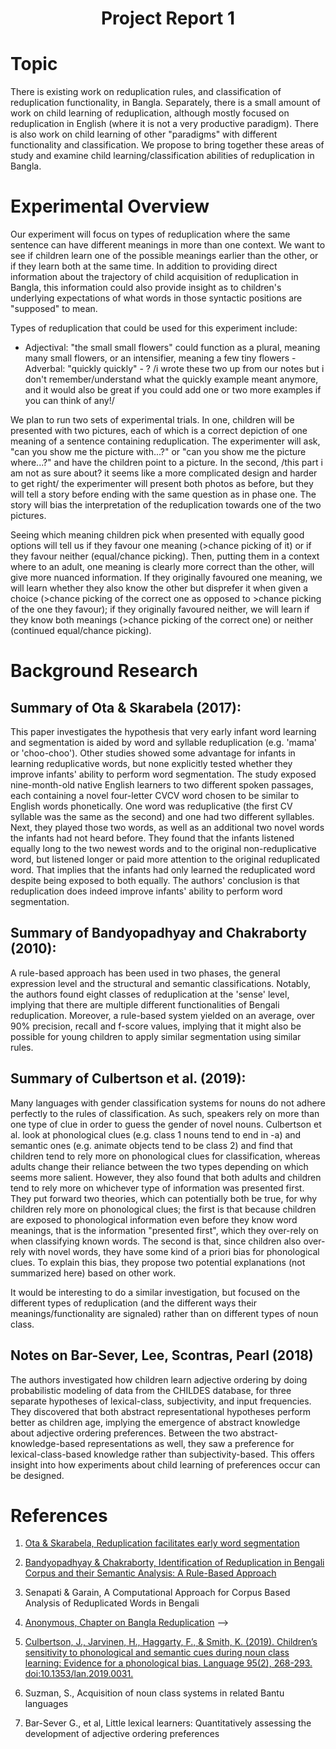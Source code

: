    <!-- <meta charset="utf-8" emacsmode="-*- markdown -*-"> <link rel="stylesheet" href="https://casual-effects.com/markdeep/latest/journal.css?"> -->

<div align="center"><strong>
<h1>Project Report 1</h1>
</strong></div>

# Topic

There is existing work on reduplication rules, and classification of reduplication functionality, in Bangla. Separately, there is a small amount of work on child learning of reduplication, although mostly focused on reduplication in English (where it is not a very productive paradigm). There is also work on child learning of other "paradigms" with different functionality and classification. We propose to bring together these areas of study and examine child learning/classification abilities of reduplication in Bangla.

# Experimental Overview
Our experiment will focus on types of reduplication where the same sentence can have different meanings in more than one context. We want to see if children learn one of the possible meanings earlier than the other, or if they learn both at the same time. In addition to providing direct information about the trajectory of child acquisition of reduplication in Bangla, this information could also provide insight as to children's underlying expectations of what words in those syntactic positions are "supposed" to mean.

Types of reduplication that could be used for this experiment include:
- Adjectival: "the small small flowers" could function as a plural, meaning many small flowers, or an intensifier, meaning a few tiny flowers
-Adverbal: "quickly quickly" - ?
/i wrote these two up from our notes but i don't remember/understand what the quickly example meant anymore, and it would also be great if you could add one or two more examples if you can think of any!/

We plan to run two sets of experimental trials. In one, children will be presented with two pictures, each of which is a correct depiction of one meaning of a sentence containing reduplication. The experimenter will ask, "can you show me the picture with...?" or "can you show me the picture where...?" and have the children point to a picture. In the second, /this part i am not as sure about? it seems like a more complicated design and harder to get right/ the experimenter will present both photos as before, but they will tell a story before ending with the same question as in phase one. The story will bias the interpretation of the reduplication towards one of the two pictures.

Seeing which meaning children pick when presented with equally good options will tell us if they favour one meaning (>chance picking of it) or if they favour neither (equal/chance picking). Then, putting them in a context where to an adult, one meaning is clearly more correct than the other, will give more nuanced information. If they originally favoured one meaning, we will learn whether they also know the other but disprefer it when given a choice (>chance picking of the correct one as opposed to >chance picking of the one they favour); if they originally favoured neither, we will learn if they know both meanings (>chance picking of the correct one) or neither (continued equal/chance picking).

# Background Research

## Summary of Ota & Skarabela (2017):

This paper investigates the hypothesis that
very early infant word learning and segmentation is aided by word and syllable
reduplication (e.g. 'mama' or 'choo-choo'). Other studies showed some advantage
for infants in learning reduplicative words, but none explicitly tested whether
they improve infants' ability to perform word segmentation. The study exposed
nine-month-old native English learners to two different spoken passages,
each containing a novel four-letter CVCV word chosen to be similar to English words
phonetically. One word was reduplicative (the first CV syllable was the same as
the second) and one had two different syllables. Next, they played those two words,
as well as an additional two novel words the infants had not heard before.
They found that the infants listened equally long to the two newest words and
to the original non-reduplicative word, but listened longer
or paid more attention to the original reduplicated word.
That implies that the infants had only learned the reduplicated word despite
being exposed to both equally. The authors' conclusion is that reduplication
does indeed improve infants' ability to perform word segmentation.

## Summary of Bandyopadhyay and Chakraborty (2010):

A rule-based approach has been used in two phases,
the general expression level and the structural and semantic classifications. Notably, the authors
found eight classes of reduplication at the 'sense' level, implying that there are multiple
different functionalities of Bengali reduplication. Moreover, a rule-based system yielded on an
average, over 90% precision, recall and f-score values, implying that it might also be
possible for young children to apply similar segmentation using similar rules.

<!-- ## Summary of Senapati and Garain (2015):

The authors have studied
the frequencies in which reduplicated words appear in Bengali. They
have proposed an algorithm to identify the
reduplicated words from a text corpus as well as a dictionary-based tuning
technique to enhance the accuracy of identifying such words in the corpus.

## Summary of (Anonymous):

A chapter on Bangla reduplication has provided 11 classifications of Bangla reduplications, based
on various aspects. It would be interesting to look at how children truly classify it while
 learning. -->

## Summary of Culbertson et al. (2019):

Many languages with gender classification systems for nouns do not adhere perfectly to the rules
of classification. As such, speakers rely on more than one type of clue in order to guess the gender
of novel nouns. Culbertson et al. look at phonological clues (e.g. class 1 nouns tend to end in -a)
and semantic ones (e.g. animate objects tend to be class 2) and find that children tend to rely
more on phonological clues for classification, whereas adults change their reliance between the
two types depending on which seems more salient. However, they also found that both adults and
children tend to rely more on whichever type of information was presented first. They put forward
two theories, which can potentially both be true, for why children rely more on phonological clues;
the first is that
because children are exposed to phonological information even before they know word meanings, that
 is the information "presented first", which they over-rely on when classifying known words. The
  second is that, since children also over-rely with novel words, they have some kind of a priori
   bias for phonological clues. To explain this bias, they propose two potential explanations (not
 summarized here) based on other work.

It would be interesting to do a similar investigation, but focused on the different types of
 reduplication (and the different ways their meanings/functionality are signaled) rather than on
  different types of noun class.

<!-- ## Notes on Suzman (1997):

Looks at how children acquire Bantu noun classification and prefixing system; finds that children
 do initially start by acquiring a reduced subset of noun classes and prefixes. Looked at the type
  of errors children tend to make and found that they correctly segment the noun from its prefix
   (potential comparison for us: can children correctly segment partial reuplication?), but don't
    always add on the prefix in full or correctly. -->

## Notes on Bar-Sever, Lee, Scontras, Pearl (2018)

The authors investigated how children learn adjective ordering by doing probabilistic modeling of
data from the CHILDES database, for three separate hypotheses of lexical-class, subjectivity, and
input frequencies. They discovered that both abstract representational hypotheses perform better
as children age, implying the emergence of abstract knowledge about adjective ordering preferences.
Between the two abstract-knowledge-based representations as well, they saw a preference for
lexical-class-based knowledge rather than subjectivity-based. This offers insight into how
experiments about child learning of preferences occur can be designed.

# References

1.  [Ota & Skarabela, Reduplication facilitates early word segmentation](https://www.cambridge.org/core/services/aop-cambridge-core/content/view/2A63240D50D726E0AECF2D2B60077C62/S0305000916000660a.pdf/reduplication_facilitates_early_word_segmentation.pdf)

2.  [Bandyopadhyay & Chakraborty, Identification of Reduplication in Bengali Corpus and their
    Semantic Analysis: A Rule-Based Approach](https://www.aclweb.org/anthology/W10-3710.pdf)

3.  Senapati & Garain, A Computational Approach for Corpus Based Analysis
    of Reduplicated Words in Bengali

4.  [Anonymous, Chapter on Bangla Reduplication](https://shodhganga.inflibnet.ac.in/bitstream/10603/155455/8/08_chapter%204.pdf) -->

5.  [Culbertson, J., Jarvinen, H., Haggarty, F., & Smith, K. (2019). Children’s sensitivity to phonological and semantic cues during noun class learning: Evidence for a phonological bias. Language 95(2), 268-293. doi:10.1353/lan.2019.0031.](https://muse.jhu.edu/article/727837)

6.  Suzman, S., Acquisition of noun class systems in related Bantu languages

7.  Bar-Sever G., et al, Little lexical learners: Quantitatively assessing the
    development of adjective ordering preferences

<!-- <style class="fallback">body{visibility:hidden}</style><script>markdeepOptions={tocStyle:'long'};</script> -->

<!-- Markdeep: -->

<!-- <script src="https://casual-effects.com/markdeep/latest/markdeep.min.js?" charset="utf-8"></script> -->
